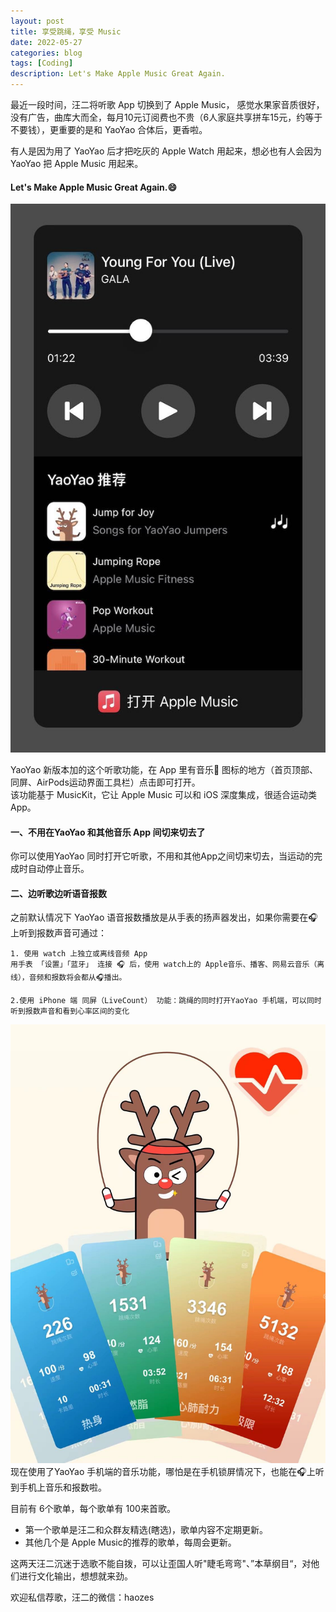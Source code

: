 ```yaml
---
layout: post
title: 享受跳绳，享受 Music
date: 2022-05-27
categories: blog
tags: [Coding]
description: Let's Make Apple Music Great Again.
---
```



最近一段时间，汪二将听歌 App 切换到了 Apple Music， 感觉水果家音质很好，没有广告，曲库大而全，每月10元订阅费也不贵（6人家庭共享拼车15元，约等于不要钱），更重要的是和 YaoYao 合体后，更香啦。

有人是因为用了 YaoYao 后才把吃灰的 Apple Watch 用起来，想必也有人会因为YaoYao 把 Apple Music 用起来。

#### Let's Make Apple Music Great Again.😄    


![music](/img/post/0527/music.jpg)

YaoYao 新版本加的这个听歌功能，在 App 里有音乐🎵 图标的地方（首页顶部、同屏、AirPods运动界面工具栏）点击即可打开。  
该功能基于 MusicKit，它让 Apple Music 可以和 iOS 深度集成，很适合运动类App。 

#### 一、不用在YaoYao 和其他音乐 App 间切来切去了

你可以使用YaoYao 同时打开它听歌，不用和其他App之间切来切去，当运动的完成时自动停止音乐。

#### 二、边听歌边听语音报数  
之前默认情况下 YaoYao 语音报数播放是从手表的扬声器发出，如果你需要在🎧上听到报数声音可通过：

    1. 使用 watch 上独立或离线音频 App
    用手表 「设置」「蓝牙」 连接 🎧 后，使用 watch上的 Apple音乐、播客、网易云音乐（离线），音频和报数将会都从🎧播出。

    2.使用 iPhone 端 同屏（LiveCount） 功能：跳绳的同时打开YaoYao 手机端，可以同时听到报数声音和看到心率区间的变化
![livecount](/img/post/0527/livecount.jpg)
现在使用了YaoYao 手机端的音乐功能，哪怕是在手机锁屏情况下，也能在🎧上听到手机上音乐和报数啦。


目前有 6个歌单，每个歌单有 100来首歌。  
- 第一个歌单是汪二和众群友精选(瞎选)，歌单内容不定期更新。   
- 其他几个是 Apple Music的推荐的歌单，每周会更新。  

这两天汪二沉迷于选歌不能自拨，可以让歪国人听"睫毛弯弯"、”本草纲目“，对他们进行文化输出，想想就来劲。

欢迎私信荐歌，汪二的微信：haozes

